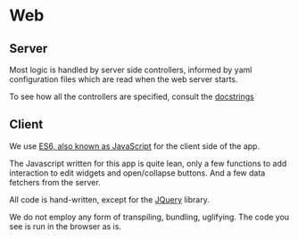 # Web

## Server

Most logic is handled by server side controllers,
informed by yaml configuration files
which are read when the web server starts.

To see how all the controllers are specified, consult the
[docstrings](/{{apidocs}}/)

## Client

We use
[ES6, also known as JavaScript]({{javascript}})
for the client side of the app.

The Javascript written for this app is quite lean, only a few functions to add interaction
to edit widgets and open/collapse buttons. And a few data fetchers from the server.

All code is hand-written, except for the
[JQuery]({{jquery}}) library.

We do not employ any form of transpiling, bundling, uglifying.
The code you see is run in the browser as is.
